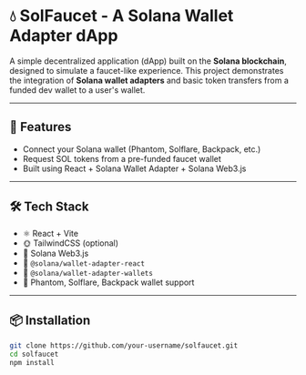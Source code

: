 # 💧 SolFaucet - A Solana Wallet Adapter dApp

A simple decentralized application (dApp) built on the **Solana blockchain**, designed to simulate a faucet-like experience. This project demonstrates the integration of **Solana wallet adapters** and basic token transfers from a funded dev wallet to a user's wallet.

---

## 🚀 Features

- Connect your Solana wallet (Phantom, Solflare, Backpack, etc.)
- Request SOL tokens from a pre-funded faucet wallet
- Built using React + Solana Wallet Adapter + Solana Web3.js
---

## 🛠️ Tech Stack

- ⚛️ React + Vite
- 🌞 TailwindCSS (optional)
- 🧠 Solana Web3.js
- 🔌 `@solana/wallet-adapter-react`
- 🔐 `@solana/wallet-adapter-wallets`
- 💼 Phantom, Solflare, Backpack wallet support

---

## 📦 Installation

```bash
git clone https://github.com/your-username/solfaucet.git
cd solfaucet
npm install
